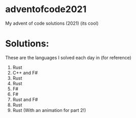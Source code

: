 # adventofcode2021
My advent of code solutions (2021) (its cool)

# Solutions:

These are the languages I solved each day in (for reference)

1. Rust
2. C++ and F#
3. Rust
4. Rust
5. F#
6. F#
7. Rust and F#
8. Rust
9. Rust (With an animation for part 2!)
